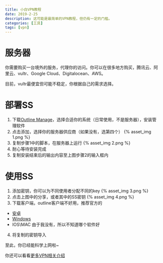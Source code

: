 ```yaml
---
title: 小白VPN教程
date: 2019-2-25
description: 这可能是最简单的VPN教程，但仍有一定的门槛。
categories: [工具]
tags: [vpn]
---
```


# 服务器
你需要购买一台境外的服务，代理你的访问。你可以在很多地方购买，腾讯云、阿里云、vultr、Google Cloud、Digitalocean、AWS。

目前，vultr最便宜但可能不稳定，你根据自己的需求选择。

<!-- more -->

# 部署SS
1. 下载[Outline Manage](https://github.com/Jigsaw-Code/outline-server/releases)，选择合适你的系统（日常使用，不是服务器），安装管理软件
2. 点击添加，选择你的服务器供应商（如果没有，选第四个）
{% asset_img 1.png %}
3. 复制步骤1中的脚本，在服务器上运行
{% asset_img 2.png %}
4. 耐心等待安装完成
5. 复制安装结束后的输出内容至上图步骤2的输入框内

# 使用SS
1. 添加密钥，你可以为不同使用者分配不同的key
{% asset_img 3.png %}
2. 点击上图中的分享，或者其中的SS密钥
{% asset_img 4.png %}
3. 下载客户端，outline客户端不好用，推荐官方的
  - [安卓](https://github.com/shadowsocks/shadowsocks-android/releases)
  - [Windows](https://github.com/shadowsocks/shadowsocks-windows/releases)
  - IOS\MAC 由于我没有，所以不知道哪个软件好
4. 将复制的密钥导入

至此，你已经能科学上网啦~

你还可以看看[更多VPN相关介绍](/more/vpn)
